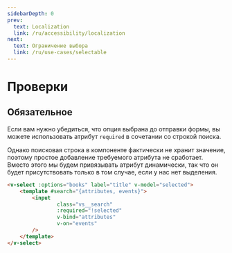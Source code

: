 ```yaml
---
sidebarDepth: 0
prev:
  text: Localization
  link: /ru/accessibility/localization
next:
  text: Ограничение выбора
  link: /ru/use-cases/selectable
---
```


# Проверки

## Обязательное

Если вам нужно убедиться, что опция выбрана до отправки формы, вы можете использовать атрибут `required` в сочетании со
строкой поиска.

Однако поисковая строка в компоненте фактически не хранит значение, поэтому простое добавление требуемого атрибута не
сработает. Вместо этого мы будем привязывать атрибут динамически, так что он будет присутствовать только в том случае,
если у нас нет выделения.

<ValidationRequired />

```html
<v-select :options="books" label="title" v-model="selected">
    <template #search="{attributes, events}">
        <input
                class="vs__search"
                :required="!selected"
                v-bind="attributes"
                v-on="events"
        />
    </template>
</v-select>
```